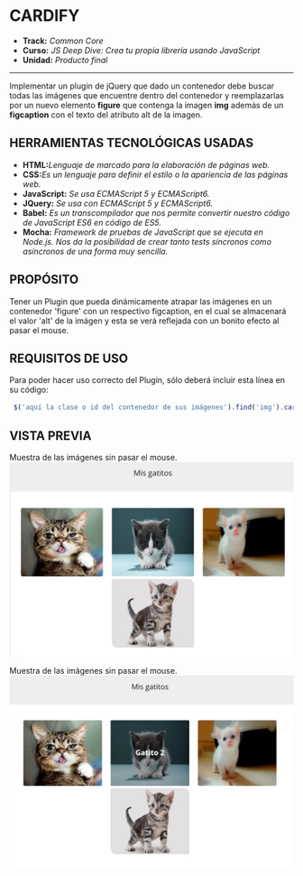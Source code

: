 # CARDIFY

* **Track:** _Common Core_
* **Curso:** _JS Deep Dive: Crea tu propia librería usando JavaScript_
* **Unidad:** _Producto final_

***

Implementar un plugin de jQuery que dado un contenedor debe buscar todas las imágenes que encuentre dentro del contenedor y reemplazarlas por un nuevo elemento **figure** que contenga la imagen **img** además de un **figcaption** con el texto del atributo alt de la imagen.

## HERRAMIENTAS TECNOLÓGICAS USADAS
* **HTML:**_Lenguaje de marcado para la elaboración de páginas web._
* **CSS:**_Es un lenguaje para definir el estilo o la apariencia de las páginas web._
* **JavaScript:** _Se usa ECMAScript 5 y ECMAScript6._
* **JQuery:** _Se usa con ECMAScript 5 y ECMAScript6._
* **Babel:** _Es un transcompilador que nos permite convertir nuestro código de JavaScript ES6 en código de ES5._
* **Mocha:** _Framework de pruebas de JavaScript que se ejecuta en Node.js. Nos da la posibilidad de crear tanto tests síncronos como asíncronos de una forma muy sencilla._

## PROPÓSITO
Tener un Plugin que pueda dinámicamente atrapar las imágenes en un contenedor 'figure' con un respectivo figcaption, en el cual se almacenará el valor 'alt' de la imágen y esta se verá reflejada con un bonito efecto al pasar el mouse.

## REQUISITOS DE USO
Para poder hacer uso correcto del Plugin, sólo deberá incluir esta línea en su código:

```js
 $('aquí la clase o id del contenedor de sus imágenes').find('img').cardify();
```

## VISTA PREVIA
Muestra de las imágenes sin pasar el mouse.
![Imagen sin mouse](/public/assets/img/img1.jpg)


Muestra de las imágenes sin pasar el mouse.
![Imagen pasando mouse](/public/assets/img/img2.jpg)